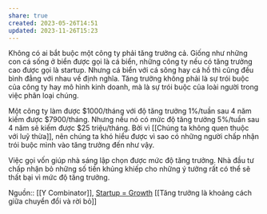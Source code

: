 ```yaml
---
share: true
created: 2023-05-26T14:51
updated: 2023-11-26T15:23
---
```

Không có ai bắt buộc một công ty phải tăng trưởng cả. Giống như những con cá sống ở biển được gọi là cá biển, những công ty nếu có tăng trưởng cao được gọi là startup. Nhưng cá biển với cá sông hay cá hồ thì cũng đều bình đẳng với nhau về định nghĩa. Tăng trưởng không phải là sự trói buộc của công ty hay mô hình kinh doanh, mà là sự trói buộc của loài người trong việc phân loại chúng.

Một công ty làm được $1000/tháng với độ tăng trưởng 1%/tuần sau 4 năm kiếm được $7900/tháng. Nhưng nếu nó có mức độ tăng trưởng 5%/tuần sau 4 năm sẽ kiếm được $25 triệu/tháng. Bởi vì [[Chúng ta không quen thuộc với luỹ thừa]], nên chúng ta khó hiểu được vì sao có những người chấp nhận trói buộc mình vào tăng trưởng đến như vậy.

Việc gọi vốn giúp nhà sáng lập chọn được mức độ tăng trưởng. Nhà đầu tư chấp nhận bỏ những số tiền khủng khiếp cho những ý tưởng rất có thể sẽ thất bại vì mức độ tăng trưởng.

Nguồn:: [[Y Combinator]], [Startup = Growth](http://paulgraham.com/growth.html)
[[Tăng trưởng là khoảng cách giữa chuyển đổi và rời bỏ]] 